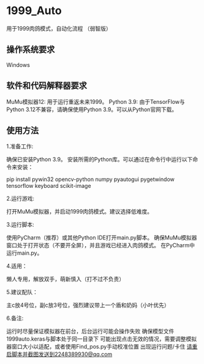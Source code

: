 # 1999_Auto
用于1999肉鸽模式，自动化流程 （弱智版）

## 操作系统要求
Windows
## 软件和代码解释器要求
MuMu模拟器12: 用于运行重返未来1999。
Python 3.9: 由于TensorFlow与Python 3.12不兼容，请确保使用Python 3.9。可以从Python官网下载。
## 使用方法
1.准备工作:

确保已安装Python 3.9。
安装所需的Python库。可以通过在命令行中运行以下命令来安装：

pip install pywin32 opencv-python numpy pyautogui pygetwindow tensorflow keyboard scikit-image

2.运行游戏:

打开MuMu模拟器，并启动1999肉鸽模式。建议选择低难度。

3.运行脚本:

使用PyCharm（推荐）或其他Python IDE打开main.py脚本。
确保MuMu模拟器窗口处于打开状态（不要开全屏），并且游戏已经进入肉鸽模式。
在PyCharm中运行main.py。

4.适用：

懒人专用，解放双手，萌新慎入（打不过不负责）

5.建议配队：

主c放4号位，副c放3号位，强烈建议带上一个盾和奶妈（小叶优先）

6.备注:

运行时尽量保证模拟器在前台，后台运行可能会操作失败
确保模型文件1999auto.keras与脚本处于同一目录下
可能出现点击无效的情况，需要调整模拟器窗口大小以适配，或者使用Find_pos.py手动校准位置
出现运行问题/卡住 请重启脚本并截图发送到2248389930@qq.com




